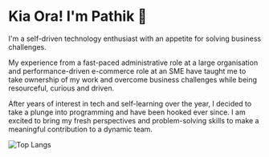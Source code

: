 # Kia Ora! I'm Pathik 👋
I'm a self-driven technology enthusiast with an appetite for solving business challenges. 

My experience from a fast-paced administrative role at a large organisation and performance-driven e-commerce role at an SME have taught me to take ownership of my work and overcome business challenges while being resourceful, curious and driven. 

After years of interest in tech and self-learning over the year, I decided to take a plunge into programming and have been hooked ever since. I am excited to bring my fresh perspectives and problem-solving skills to make a meaningful contribution to a dynamic team.



![Top Langs](https://github-readme-stats.vercel.app/api/top-langs/?username=pathik-modi&layout=compact&theme=dark) 
